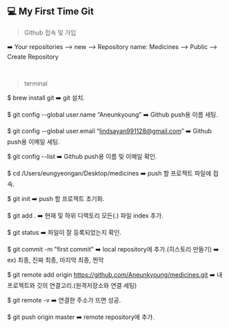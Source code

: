 ## 💻 My First Time Git

> Github 접속 및 가입

➡️ Your repositories —> new —> Repository name: Medicines —> Public —> Create Repository

<br>

> terminal

$ brew install git ➡️ git 설치.

$ git config --global user.name “Aneunkyoung” ➡️ Github push용 이름 세팅.

$ git config --global user.email “lindsayan991128@gmail.com” ➡️ Github push용 이메일 세팅.

$ git config --list ➡️ Github push용 이름 및 이메일 확인.

$ cd /Users/eungyeongan/Desktop/medicines ➡️ push 할 프로젝트 파일에 접속.

$ git init ➡️ push 할 프로젝트 초기화.

$ git add . ➡️ 현재 및 하위 디렉토리 모든(.) 파일 index 추가.

$ git status ➡️ 파일이 잘 등록되었는지 확인.

$ git commit -m "first commit" ➡️ local repository에 추가.(히스토리 만들기) ➡️ ex) 최종, 진짜 최종, 마지막 최종, 찐막

$ git remote add origin https://github.com/Aneunkyoung/medicines.git ➡️ 내 프로젝트와 깃의 연결고리.(원격저장소와 연결 세팅)

$ git remote -v ➡️ 연결한 주소가 뜨면 성공.

$ git push origin master ➡️ remote repository에 추가.

